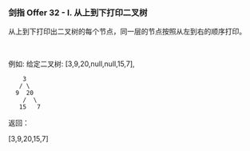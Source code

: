 ### 剑指 Offer 32 - I. 从上到下打印二叉树

从上到下打印出二叉树的每个节点，同一层的节点按照从左到右的顺序打印。

 

例如:
给定二叉树: [3,9,20,null,null,15,7],
```text
    3
   / \
  9  20
    /  \
   15   7
```

返回：

[3,9,20,15,7]

